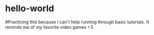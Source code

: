 # hello-world
#Practicing this because I can't help running through basic tutorials. It reminds me of my favorite video games <3.
